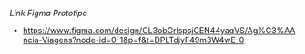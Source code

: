 *Link Figma Prototipo*
- https://www.figma.com/design/GL3obGrlspsjCEN44yaqVS/Ag%C3%AAncia-Viagens?node-id=0-1&p=f&t=DPLTdjyF49m3W4wE-0

